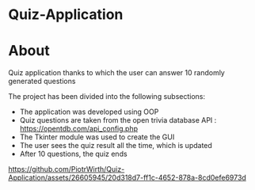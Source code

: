 # Quiz-Application
# About

Quiz application thanks to which the user can answer 10 randomly generated questions

The project has been divided into the following subsections:

- The application was developed using OOP
- Quiz questions are taken from the open trivia database API : https://opentdb.com/api_config.php
- The Tkinter module was used to create the GUI
- The user sees the quiz result all the time, which is updated
- After 10 questions, the quiz ends

https://github.com/PiotrWirth/Quiz-Application/assets/26605945/20d318d7-ff1c-4652-878a-8cd0efe6973d

